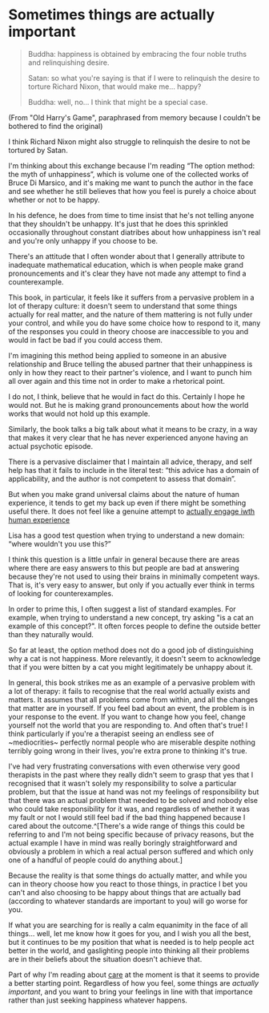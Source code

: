 # Sometimes things are actually important

> Buddha: happiness is obtained by embracing the four noble truths and  relinquishing desire.
>
> Satan: so what you're saying is that if I were to relinquish the desire to torture Richard Nixon, that would make me… happy?
>
> Buddha: well, no… I think that might be a special case.

(From "Old Harry's Game", paraphrased from memory because I couldn't be bothered to find the original)

I think Richard Nixon might also struggle to relinquish the desire to not be tortured by Satan.

I'm thinking about this exchange because I'm reading “The option method: the myth of unhappiness”, which is volume one of the collected works of Bruce Di Marsico, and it's making me want to punch the author in the face and see whether he still believes that how you feel is purely a choice about whether or not to be happy.

In his defence, he does from time to time insist that he's not telling anyone that they shouldn't be unhappy. It's just that he does this sprinkled occasionally throughout constant diatribes about how unhappiness isn't real and you're only unhappy if you choose to be.

There's an attitude that I often wonder about that I generally attribute to inadequate mathematical education, which is when people make grand pronouncements and it's clear they have not made any attempt to find a counterexample. 

This book, in particular, it feels like it suffers from a pervasive problem in a lot of therapy culture: it doesn't seem to understand that some things actually for real matter, and the nature of them mattering is not fully under your control, and while you do have some choice how to respond to it, many of the responses you could in theory choose are inaccessible to you and would in fact be bad if you could access them.


I'm imagining this method being applied to someone in an abusive relationship and Bruce telling the abused partner that their unhappiness is only in how they react to their partner's violence, and I want to punch him all over again and this time not in order to make a rhetorical point.

I do not, I think, believe that he would in fact do this. Certainly I hope he would not. But he is making grand pronouncements about how the world works that would not hold up this example.

Similarly, the book talks a big talk about what it means to be crazy, in a way that makes it very clear that he has never experienced anyone having an actual psychotic episode. 

There is a pervasive disclaimer that I maintain all advice, therapy, and self help has that it fails to include in the literal test: “this advice has a domain of applicability, and the author is not competent to assess that domain”.

But when you make grand universal claims about the nature of human experience, it tends to get my back up even if there might be something useful there. It does not feel like a genuine attempt to [actually engage iwth human experience](https://notebook.drmaciver.com/posts/2025-04-15-22:18.html)

Lisa has a good test question when trying to understand a new domain: “where wouldn't you use this?”

I think this question is a little unfair in general because there are areas where there are easy answers to this but people are bad at answering because they're not used to using their brains in minimally competent ways. That is, it's very easy to answer, but only if you actually ever think in terms of looking for counterexamples.

In order to prime this, I often suggest a list of standard examples. For example, when trying to understand a new concept, try asking "is a cat an example of this concept?". It often forces people to define the outside better than they naturally would.

So far at least, the option method does not do a good job of distinguishing why a cat is not happiness. More relevantly, it doesn't seem to acknowledge that if you were bitten by a cat you might legitimately be unhappy about it.

In general, this book strikes me as an example of a pervasive problem with a lot of therapy: it fails to recognise that the real world actually exists and matters. It assumes that all problems come from within, and all the changes that matter are in yourself. If you feel bad about an event, the problem is in your response to the event. If you want to change how you feel, change yourself not the world that you are responding to. And often that's true! I think particularly if you're a therapist seeing an endless see of ~mediocrities~ perfectly normal people who are miserable despite nothing terribly going wrong in their lives, you're extra prone to thinking it's true.

I've had very frustrating conversations with even otherwise very good therapists in the past where they really didn't seem to grasp that yes that I recognised that it wasn't solely my responsibility to solve a particular problem, but that the issue at hand was not my feelings of responsibility but that there was an actual problem that needed to be solved and nobody else who could take responsibility for it was, and regardless of whether it was my fault or not I would still feel bad if the bad thing happened because I cared about the outcome.^[There's a wide range of things this could be referring to and I'm not being specific because of privacy reasons, but the actual example I have in mind was really boringly straightforward and obviously a problem in which a real actual person suffered and which only one of a handful of people could do anything about.] 

Because the reality is that some things do actually matter, and while you can in theory choose how you react to those things, in practice I bet you can't and also choosing to be happy about things that are actually bad (according to whatever standards are important to you) will go worse for you.

If what you are searching for is really a calm equanimity in the face of all things… well, let me know how it goes for you, and I wish you all the best, but it continues to be my position that what is needed is to help people act better in the world, and gaslighting people into thinking all their problems are in their beliefs about the situation doesn't achieve that.

Part of why I'm reading about [care](https://notebook.drmaciver.com/posts/2025-04-16-18:31.html) at the moment is that it seems to provide a better starting point. Regardless of how you feel, some things are *actually important*, and you want to bring your feelings in line with that importance rather than just seeking happiness whatever happens.
